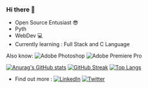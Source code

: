 ### Hi there 👋

- Open Source Entusiast 😎
- Pyth
- WebDev 💻 
- Currently learning : Full Stack and C Language

Also know: ![Adobe Photoshop](https://img.shields.io/badge/adobe%20photoshop-%2331A8FF.svg?style=for-the-badge&logo=adobe%20photoshop&logoColor=white)  ![Adobe Premiere Pro](https://img.shields.io/badge/Adobe%20Premiere%20Pro-9999FF.svg?style=for-the-badge&logo=Adobe%20Premiere%20Pro&logoColor=white)

[![Anurag's GitHub stats](https://github-readme-stats.vercel.app/api?username=tabishnaqvi1311&show_icons=true&theme=github_dark)](https://github.com/anuraghazra/github-readme-stats)
[![GitHub Streak](https://streak-stats.demolab.com/?user=tabishnaqvi1311&theme=github-dark-blue)](https://git.io/streak-stats)
[![Top Langs](https://github-readme-stats.vercel.app/api/top-langs/?username=tabishnaqvi1311&layout=compact)](https://github.com/anuraghazra/github-readme-stats)

- Find out more : <a href = "https://www.linkedin.com/in/tabish-naqvi-a4a723103/">![LinkedIn](https://img.shields.io/badge/linkedin-%230077B5.svg?style=for-the-badge&logo=linkedin&logoColor=white)</a>    <a href = "https://twitter.com/gunhawke23">![Twitter](https://img.shields.io/badge/Twitter-%231DA1F2.svg?style=for-the-badge&logo=Twitter&logoColor=white)</a>
